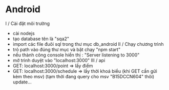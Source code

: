 # Android

I / Cài đặt môi trường
  - cài nodejs
  - tạo database tên là  "sqa2"
  - import các file đuôi sql trong thư mục db_android
II / Chạy chương trình
  - trỏ path vào đúng thư mục và bật chạy "npm start"
  - nếu thành công console hiển thị : "Server listening to 3000"
  - mở trình duyệt vào "localhost:3000"
III / api
  - GET: localhost:3000/point => lấy điểm
  - GET: localhost:3000/schedule => lấy thời khoá biểu
  (khi GET cần gửi kèm theo msv)
  (tạm thời đang query cho msv "B15DCCN604" thôi)
  update...
